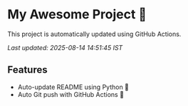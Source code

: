# My Awesome Project 🚀

This project is automatically updated using GitHub Actions.

_Last updated: 2025-08-14 14:51:45 IST_

## Features
- Auto-update README using Python 🐍
- Auto Git push with GitHub Actions 🤖

